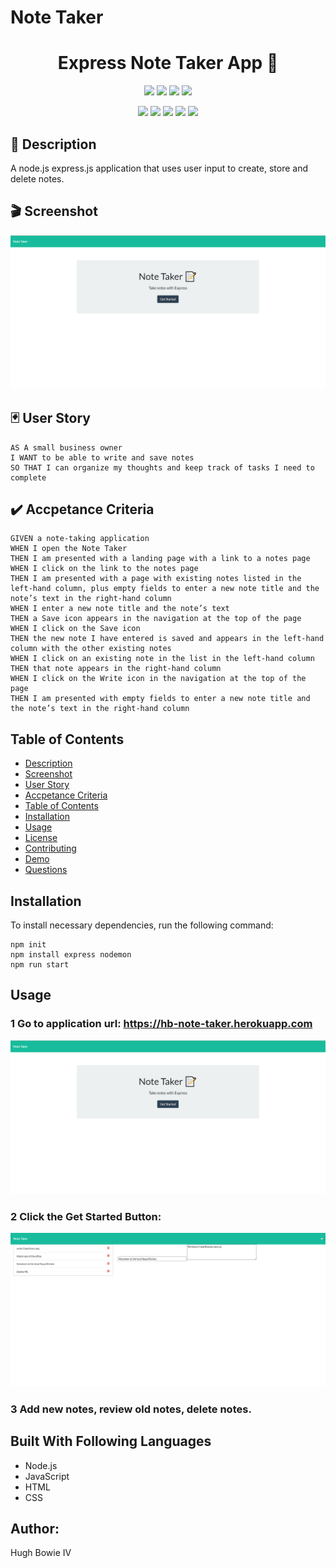 # Note Taker

<h1 align="center">Express Note Taker App 🚀</h1>

<p align="center">
    <img src="https://img.shields.io/github/repo-size/hugh-bowie/note-taker" />
    <img src="https://img.shields.io/github/languages/top/hugh-bowie/note-taker"  />
    <img src="https://img.shields.io/github/issues/hugh-bowie/note-taker" />
    <img src="https://img.shields.io/github/last-commit/hugh-bowie/note-taker" >

</p>
<p align="center">
    <img src="https://img.shields.io/badge/javascript-yellow" />
    <img src="https://img.shields.io/badge/express-orange" />
    <img src="https://img.shields.io/badge/bootstrap-blue"  />
    <img src="https://img.shields.io/badge/css-red"  />
    <img src="https://img.shields.io/badge/nodemon-blue"  />
</p>

## 📓 Description

A node.js express.js application that uses user input to create, store and delete notes.

## 🎬 Screenshot

![note-taker](./public/assets/NoteTakerLanding.PNG)

## 🃏 User Story

```
AS A small business owner
I WANT to be able to write and save notes
SO THAT I can organize my thoughts and keep track of tasks I need to complete
```

## ✔️ Accpetance Criteria

```
GIVEN a note-taking application
WHEN I open the Note Taker
THEN I am presented with a landing page with a link to a notes page
WHEN I click on the link to the notes page
THEN I am presented with a page with existing notes listed in the left-hand column, plus empty fields to enter a new note title and the note’s text in the right-hand column
WHEN I enter a new note title and the note’s text
THEN a Save icon appears in the navigation at the top of the page
WHEN I click on the Save icon
THEN the new note I have entered is saved and appears in the left-hand column with the other existing notes
WHEN I click on an existing note in the list in the left-hand column
THEN that note appears in the right-hand column
WHEN I click on the Write icon in the navigation at the top of the page
THEN I am presented with empty fields to enter a new note title and the note’s text in the right-hand column
```

## Table of Contents

- [Description](#description)
- [Screenshot](#Screenshot)
- [User Story](#user-story)
- [Accpetance Criteria](#Accpetance-Criteria)
- [Table of Contents](#Table-of-contents)
- [Installation](#installation)
- [Usage](#usage)
- [License](#license)
- [Contributing](#contributing)
- [Demo](#demo)
- [Questions](#questions)

## Installation

To install necessary dependencies, run the following command:

```
npm init
npm install express nodemon
npm run start
```

## Usage

### 1 Go to application url: https://hb-note-taker.herokuapp.com

![Screencap](https://github.com/hugh-bowie/NoteTaker/blob/main/public/assets/NoteTakerLanding.PNG)

### 2 Click the Get Started Button:

![Screencap](https://github.com/hugh-bowie/NoteTaker/blob/main/public/assets/NoteTakerDefault.PNG)

### 3 Add new notes, review old notes, delete notes.

## Built With Following Languages

- Node.js
- JavaScript
- HTML
- CSS

## Author:

Hugh Bowie IV

